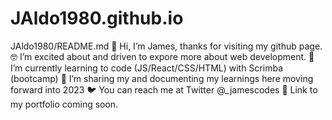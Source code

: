 # JAldo1980.github.io
JAldo1980/README.md
👋 Hi, I’m James, thanks for visiting my github page.
🤓 I’m excited about and driven to expore more about web development.
🌱 I’m currently learning to code (JS/React/CSS/HTML) with Scrimba (bootcamp)
📝 I’m sharing my and documenting my learnings here moving forward into 2023
🐦 You can reach me at Twitter @_jamescodes
🚨 Link to my portfolio coming soon.

